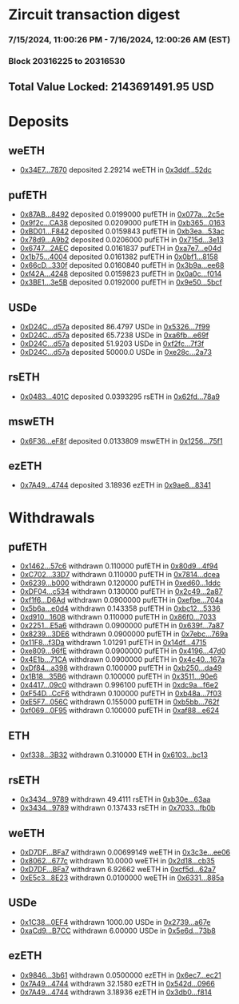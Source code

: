 # Zircuit transaction digest
### 7/15/2024, 11:00:26 PM - 7/16/2024, 12:00:26 AM (EST)
### Block 20316225 to 20316530

## Total Value Locked: 2143691491.95 USD

# Deposits
## weETH
- [0x34E7...7870](https://etherscan.io/address/0x34E7B42eFA18ab64e9F479205B13DfD91aB87870) deposited 2.29214 weETH in [0x3ddf...52dc](https://etherscan.io/tx/0x34E7B42eFA18ab64e9F479205B13DfD91aB87870)
## pufETH
- [0x87AB...8492](https://etherscan.io/address/0x87ABe8b980d728Aa9d09241aF2F17B08b7fe8492) deposited 0.0199000 pufETH in [0x077a...2c5e](https://etherscan.io/tx/0x87ABe8b980d728Aa9d09241aF2F17B08b7fe8492)
- [0x9f2c...CA38](https://etherscan.io/address/0x9f2c21fc7bEA5431684365A447C66e710faFCA38) deposited 0.0209000 pufETH in [0xb365...0163](https://etherscan.io/tx/0x9f2c21fc7bEA5431684365A447C66e710faFCA38)
- [0xBD01...F842](https://etherscan.io/address/0xBD0189ea286Cc73ec069F8a128AdF40cBDbfF842) deposited 0.0159843 pufETH in [0xb3ea...53ac](https://etherscan.io/tx/0xBD0189ea286Cc73ec069F8a128AdF40cBDbfF842)
- [0x78d9...A9b2](https://etherscan.io/address/0x78d98C59cFb914cE6bF071568104793f96E6A9b2) deposited 0.0206000 pufETH in [0x715d...3e13](https://etherscan.io/tx/0x78d98C59cFb914cE6bF071568104793f96E6A9b2)
- [0x6747...2AEC](https://etherscan.io/address/0x674737826ADE80D82F1C6FC4993BFeE188D82AEC) deposited 0.0161837 pufETH in [0xa7e7...e04d](https://etherscan.io/tx/0x674737826ADE80D82F1C6FC4993BFeE188D82AEC)
- [0x1b75...4004](https://etherscan.io/address/0x1b7598A37e8655E7e204F6236EB0002fE2ca4004) deposited 0.0161382 pufETH in [0x0bf1...8158](https://etherscan.io/tx/0x1b7598A37e8655E7e204F6236EB0002fE2ca4004)
- [0x66cD...330f](https://etherscan.io/address/0x66cD50Ac34fB92f16f7724EC3C842d1289b1330f) deposited 0.0160840 pufETH in [0x3b9a...ee68](https://etherscan.io/tx/0x66cD50Ac34fB92f16f7724EC3C842d1289b1330f)
- [0xf42A...4248](https://etherscan.io/address/0xf42AeE77d0292e60d00de93A40Ee5d800ADE4248) deposited 0.0159823 pufETH in [0x0a0c...f014](https://etherscan.io/tx/0xf42AeE77d0292e60d00de93A40Ee5d800ADE4248)
- [0x3BE1...3e5B](https://etherscan.io/address/0x3BE17C6e7EBA752eBa7EA6e0138536ea2a853e5B) deposited 0.0192000 pufETH in [0x9e50...5bcf](https://etherscan.io/tx/0x3BE17C6e7EBA752eBa7EA6e0138536ea2a853e5B)
## USDe
- [0xD24C...d57a](https://etherscan.io/address/0xD24Cfe2d0fa81369ca6291c28ac5426e16B6d57a) deposited 86.4797 USDe in [0x5326...7f99](https://etherscan.io/tx/0xD24Cfe2d0fa81369ca6291c28ac5426e16B6d57a)
- [0xD24C...d57a](https://etherscan.io/address/0xD24Cfe2d0fa81369ca6291c28ac5426e16B6d57a) deposited 65.7238 USDe in [0xa6fb...e69f](https://etherscan.io/tx/0xD24Cfe2d0fa81369ca6291c28ac5426e16B6d57a)
- [0xD24C...d57a](https://etherscan.io/address/0xD24Cfe2d0fa81369ca6291c28ac5426e16B6d57a) deposited 51.9203 USDe in [0xf2fc...7f3f](https://etherscan.io/tx/0xD24Cfe2d0fa81369ca6291c28ac5426e16B6d57a)
- [0xD24C...d57a](https://etherscan.io/address/0xD24Cfe2d0fa81369ca6291c28ac5426e16B6d57a) deposited 50000.0 USDe in [0xe28c...2a73](https://etherscan.io/tx/0xD24Cfe2d0fa81369ca6291c28ac5426e16B6d57a)
## rsETH
- [0x0483...401C](https://etherscan.io/address/0x0483827c84aD3E93C4cd3BDeBFE4700bE23d401C) deposited 0.0393295 rsETH in [0x62fd...78a9](https://etherscan.io/tx/0x0483827c84aD3E93C4cd3BDeBFE4700bE23d401C)
## mswETH
- [0x6F36...eF8f](https://etherscan.io/address/0x6F36A0a755eBf43fB3e3d53913B2Eee3F77EeF8f) deposited 0.0133809 mswETH in [0x1256...75f1](https://etherscan.io/tx/0x6F36A0a755eBf43fB3e3d53913B2Eee3F77EeF8f)
## ezETH
- [0x7A49...4744](https://etherscan.io/address/0x7A493Be5c2ce014cD049Bf178a1ac0Db1B434744) deposited 3.18936 ezETH in [0x9ae8...8341](https://etherscan.io/tx/0x7A493Be5c2ce014cD049Bf178a1ac0Db1B434744)
# Withdrawals
## pufETH
- [0x1462...57c6](https://etherscan.io/address/0x14629E8173225d993087F31b5fc6139194B157c6) withdrawn 0.110000 pufETH in [0x80d9...4f94](https://etherscan.io/tx/0x14629E8173225d993087F31b5fc6139194B157c6)
- [0xC702...33D7](https://etherscan.io/address/0xC702596dDa51F15F91ffea9779cB92F71Ab133D7) withdrawn 0.110000 pufETH in [0x7814...dcea](https://etherscan.io/tx/0xC702596dDa51F15F91ffea9779cB92F71Ab133D7)
- [0x6239...b000](https://etherscan.io/address/0x62392145da1708F0B23C8aF935E3C8120348b000) withdrawn 0.120000 pufETH in [0xed60...1ddc](https://etherscan.io/tx/0x62392145da1708F0B23C8aF935E3C8120348b000)
- [0xDF04...c534](https://etherscan.io/address/0xDF04e12B723e1127412030872B23a8CF0CD2c534) withdrawn 0.130000 pufETH in [0x2c49...2a87](https://etherscan.io/tx/0xDF04e12B723e1127412030872B23a8CF0CD2c534)
- [0xf1f6...D6Ad](https://etherscan.io/address/0xf1f6D1083f787772e8939E84aE3398B5fB36D6Ad) withdrawn 0.0900000 pufETH in [0xefbe...704a](https://etherscan.io/tx/0xf1f6D1083f787772e8939E84aE3398B5fB36D6Ad)
- [0x5b6a...e0d4](https://etherscan.io/address/0x5b6a1BA8bb103e34956Fe3197c182200C75ee0d4) withdrawn 0.143358 pufETH in [0xbc12...5336](https://etherscan.io/tx/0x5b6a1BA8bb103e34956Fe3197c182200C75ee0d4)
- [0xd910...1608](https://etherscan.io/address/0xd910cE2d2eb94032c3F1db7eEB57d7Ae732A1608) withdrawn 0.110000 pufETH in [0x86f0...7033](https://etherscan.io/tx/0xd910cE2d2eb94032c3F1db7eEB57d7Ae732A1608)
- [0x2251...E5a6](https://etherscan.io/address/0x2251c900a106d6CB168309e88c5F19BcF8b6E5a6) withdrawn 0.0900000 pufETH in [0x639f...7a87](https://etherscan.io/tx/0x2251c900a106d6CB168309e88c5F19BcF8b6E5a6)
- [0x8239...3DE6](https://etherscan.io/address/0x8239F555FF868Db6f51135ad070fCC4311083DE6) withdrawn 0.0900000 pufETH in [0x7ebc...769a](https://etherscan.io/tx/0x8239F555FF868Db6f51135ad070fCC4311083DE6)
- [0x11F8...f3Da](https://etherscan.io/address/0x11F81Bf5aD3F7E373ADCAcfc59940b1eb4E6f3Da) withdrawn 1.01291 pufETH in [0x14df...4715](https://etherscan.io/tx/0x11F81Bf5aD3F7E373ADCAcfc59940b1eb4E6f3Da)
- [0xe809...96fE](https://etherscan.io/address/0xe8098027783b59EFFe53EF4bB92687bF0C9d96fE) withdrawn 0.0900000 pufETH in [0x4196...47d0](https://etherscan.io/tx/0xe8098027783b59EFFe53EF4bB92687bF0C9d96fE)
- [0x4E1b...71CA](https://etherscan.io/address/0x4E1b0660ceC4594529329Ec160dF91dbd52971CA) withdrawn 0.0900000 pufETH in [0x4c40...167a](https://etherscan.io/tx/0x4E1b0660ceC4594529329Ec160dF91dbd52971CA)
- [0xDf84...a398](https://etherscan.io/address/0xDf842c1Fb50591E4B47B477958a3c575aD9ea398) withdrawn 0.100000 pufETH in [0xb250...da49](https://etherscan.io/tx/0xDf842c1Fb50591E4B47B477958a3c575aD9ea398)
- [0x1B18...35B6](https://etherscan.io/address/0x1B18daEc47C6b38727C04244C81ef9C2Cb6835B6) withdrawn 0.100000 pufETH in [0x3511...90e6](https://etherscan.io/tx/0x1B18daEc47C6b38727C04244C81ef9C2Cb6835B6)
- [0x4417...09c0](https://etherscan.io/address/0x4417656894762c680189FD549482B52A61A109c0) withdrawn 0.996100 pufETH in [0xdc9a...f6e2](https://etherscan.io/tx/0x4417656894762c680189FD549482B52A61A109c0)
- [0xF54D...CcF6](https://etherscan.io/address/0xF54DCe6D24F0eC6599E6c31a99C3AEF387b8CcF6) withdrawn 0.100000 pufETH in [0xb48a...7f03](https://etherscan.io/tx/0xF54DCe6D24F0eC6599E6c31a99C3AEF387b8CcF6)
- [0xE5F7...056C](https://etherscan.io/address/0xE5F72840d5704E162b40a6Ae16816Dfe71C6056C) withdrawn 0.155000 pufETH in [0xb5bb...762f](https://etherscan.io/tx/0xE5F72840d5704E162b40a6Ae16816Dfe71C6056C)
- [0xf069...0F95](https://etherscan.io/address/0xf069e2c352a4FA813450E3Ea2f8db984cb880F95) withdrawn 0.100000 pufETH in [0xaf88...e624](https://etherscan.io/tx/0xf069e2c352a4FA813450E3Ea2f8db984cb880F95)
## ETH
- [0xf338...3B32](https://etherscan.io/address/0xf3387800aEEd11eb53cA12b6A8c8DFd5736E3B32) withdrawn 0.310000 ETH in [0x6103...bc13](https://etherscan.io/tx/0xf3387800aEEd11eb53cA12b6A8c8DFd5736E3B32)
## rsETH
- [0x3434...9789](https://etherscan.io/address/0x34349c5569e7B846c3558961552D2202760A9789) withdrawn 49.4111 rsETH in [0xb30e...63aa](https://etherscan.io/tx/0x34349c5569e7B846c3558961552D2202760A9789)
- [0x3434...9789](https://etherscan.io/address/0x34349c5569e7B846c3558961552D2202760A9789) withdrawn 0.137433 rsETH in [0x7033...fb0b](https://etherscan.io/tx/0x34349c5569e7B846c3558961552D2202760A9789)
## weETH
- [0xD7DF...BFa7](https://etherscan.io/address/0xD7DF7E085214743530afF339aFC420c7c720BFa7) withdrawn 0.00699149 weETH in [0x3c3e...ee06](https://etherscan.io/tx/0xD7DF7E085214743530afF339aFC420c7c720BFa7)
- [0x8062...677c](https://etherscan.io/address/0x80621a3809F64D6620875706d61cbcfDa57C677c) withdrawn 10.0000 weETH in [0x2d18...cb35](https://etherscan.io/tx/0x80621a3809F64D6620875706d61cbcfDa57C677c)
- [0xD7DF...BFa7](https://etherscan.io/address/0xD7DF7E085214743530afF339aFC420c7c720BFa7) withdrawn 6.92662 weETH in [0xcf5d...62a7](https://etherscan.io/tx/0xD7DF7E085214743530afF339aFC420c7c720BFa7)
- [0xE5c3...8E23](https://etherscan.io/address/0xE5c3D00D837046cDa7497CB046022681096F8E23) withdrawn 0.0100000 weETH in [0x6331...885a](https://etherscan.io/tx/0xE5c3D00D837046cDa7497CB046022681096F8E23)
## USDe
- [0x1C38...0EF4](https://etherscan.io/address/0x1C38CF2188575928e84832b822F3Fe9f14B50EF4) withdrawn 1000.00 USDe in [0x2739...a67e](https://etherscan.io/tx/0x1C38CF2188575928e84832b822F3Fe9f14B50EF4)
- [0xaCd9...B7CC](https://etherscan.io/address/0xaCd97EaDEe0b88CF63D87e441962f5d5f155B7CC) withdrawn 6.00000 USDe in [0x5e6d...73b8](https://etherscan.io/tx/0xaCd97EaDEe0b88CF63D87e441962f5d5f155B7CC)
## ezETH
- [0x9846...3b61](https://etherscan.io/address/0x9846303929d3292bd021CAD1094B282b44183b61) withdrawn 0.0500000 ezETH in [0x6ec7...ec21](https://etherscan.io/tx/0x9846303929d3292bd021CAD1094B282b44183b61)
- [0x7A49...4744](https://etherscan.io/address/0x7A493Be5c2ce014cD049Bf178a1ac0Db1B434744) withdrawn 32.1580 ezETH in [0x542d...0966](https://etherscan.io/tx/0x7A493Be5c2ce014cD049Bf178a1ac0Db1B434744)
- [0x7A49...4744](https://etherscan.io/address/0x7A493Be5c2ce014cD049Bf178a1ac0Db1B434744) withdrawn 3.18936 ezETH in [0x3db0...f814](https://etherscan.io/tx/0x7A493Be5c2ce014cD049Bf178a1ac0Db1B434744)
